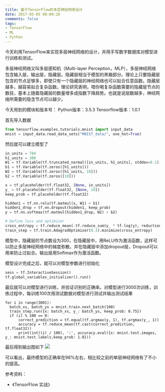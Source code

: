 ```yaml
---
title: 基于TensorFlow的多层神经网络设计
date: 2017-05-05 08:09:28
comments: false
tags:
- TensorFlow
- ML
- Python
---
```

今天利用TensorFlow来实现多层神经网络的设计，并用手写数字数据库对模型进行训练和测试。
<!--more-->
多层神经网络又叫多层感知机（Multi-layer Perception，MLP），多层神经网络包含输入层，输出层，隐藏层。隐藏层相当于模型的黑箱部分。理论上只要隐藏层包含的节点足够多，即使只有一个隐藏层的神经网络也可以拟合任意函数。隐藏层越多，越容易拟合复杂函数。理论研究表明，喂你喝复杂函数需要的隐藏层节点的数目，基本上随着隐藏层的数量增多成指数下降趋势。也就是说层数越多，神经网络所需要的隐含节点可以越少。

今天用到的模块和版本号：
Python版本：3.5.3
Tensorflow版本：1.0.1


首先导入数据
```Python
from tensorflow.examples.tutorials.mnist import input_data
mnist = input_data.read_data_sets("MNIST_data/", one_hot=True)
```

然后就可以建立模型了
```Python
in_units = 784
h1_units = 300
W1 = tf.Variable(tf.truncated_normal([in_units, h1_units], stddev=0.1))
b1 = tf.Variable(tf.zeros([h1_units]))
W2 = tf.Variable(tf.zeros([h1_units, 10]))
b2 = tf.Variable(tf.zeros([10]))

x = tf.placeholder(tf.float32, [None, in_units])
y_ = tf.placeholder(tf.float32, [None, 10])
keep_prob = tf.placeholder(tf.float32)

hidden1 = tf.nn.relu(tf.matmul(x, W1) + b1)
hidden1_drop = tf.nn.dropout(hidden1, keep_prob)
y = tf.nn.softmax(tf.matmul(hidden1_drop, W2) + b2)

# Define loss and optimizer
cross_entropy = tf.reduce_mean(-tf.reduce_sum(y_ * tf.log(y), reduction_indices=[1]))
train_step = tf.train.AdagradOptimizer(0.3).minimize(cross_entropy)
```
模型中，隐藏层的节点数设为300，在隐藏层中，用ReLU作为激活函数，这样可以防止多层神经网络中的梯度弥散。并在隐藏层中添加dropout层，Dropout可以用来防止过拟合。输出层用Softmax作为激活函数。

模型设计完成之后，就可以对模型参数进行初始化
```Python
sess = tf.InteractiveSession()
tf.global_variables_initializer().run()
```
最后就可以对模型进行训练，并验证识别的正确率。对模型进行3000次训练，训练过程中，每训练100次用测试数据对模型进行测试并输出测试结果
```
for i in range(3001):
  batch_xs, batch_ys = mnist.train.next_batch(100)
  train_step.run({x: batch_xs, y_: batch_ys, keep_prob: 0.75})
  if (i) % 100 == 0:
      correct_prediction = tf.equal(tf.argmax(y, 1), tf.argmax(y_, 1))
      accuracy = tf.reduce_mean(tf.cast(correct_prediction, tf.float32))
      print(int((i) / 100), ':', accuracy.eval({x: mnist.test.images, y_: mnist.test.labels,keep_prob: 1.0}))
```

最后得到输出图如下
![](/images/2017-5-5/2017-5-5-1.PNG)

可以看出，最终模型的正确率在98%左右，相比较之前的单层神经网络有了不小的提高。

参考资料：
* 《TensorFlow 实战》


